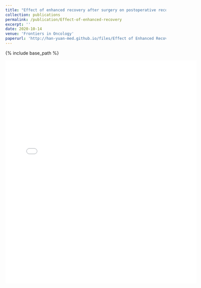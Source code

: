 ```yaml
---
title: "Effect of enhanced recovery after surgery on postoperative recovery and quality of life in patients undergoing laparoscopic partial nephrectomy"
collection: publications
permalink: /publication/Effect-of-enhanced-recovery
excerpt: ''
date: 2020-10-14
venue: 'Frontiers in Oncology'
paperurl: 'http://han-yuan-med.github.io/files/Effect of Enhanced Recovery After Surgery on Postoperative Recovery and Quality of Life in Patients Undergoing Laparoscopic Partial Nephrectomy.pdf'
---
```

{% include base_path %}

<embed src="{{ site.baseurl }}/files/Effect of Enhanced Recovery After Surgery on Postoperative Recovery and Quality of Life in Patients Undergoing Laparoscopic Partial Nephrectomy.pdf" width="600" height="700" type='application/pdf'> 